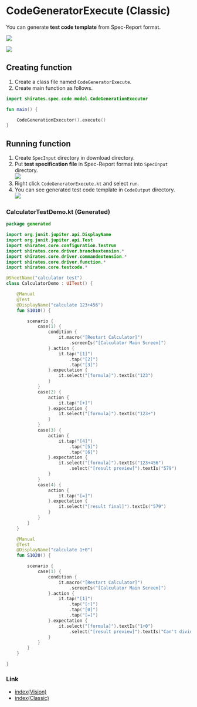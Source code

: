 # CodeGeneratorExecute (Classic)

You can generate **test code template** from Spec-Report format.

![](../_images/code_generator_spec_report.png)

![](../_images/code_generator_code_template.png)

## Creating function

1. Create a class file named `CodeGeneratorExecute`.
2. Create main function as follows.

```kotlin
import shirates.spec.code.model.CodeGenerationExecutor

fun main() {

    CodeGenerationExecutor().execute()
}
```

## Running function

1. Create `SpecInput` directory in download directory.
2. Put **test specification file** in Spec-Report format into `SpecInput` directory.<br>
   ![](../_images/code_generator_execute_1.png)
3. Right click `CodeGeneratorExecute.kt` and select `run`.
4. You can see generated test code template in `CodeOutput` directory.<br>
   ![](../_images/code_generator_execute_2.png)

### CalculatorTestDemo.kt (Generated)

```kotlin
package generated

import org.junit.jupiter.api.DisplayName
import org.junit.jupiter.api.Test
import shirates.core.configuration.Testrun
import shirates.core.driver.branchextension.*
import shirates.core.driver.commandextension.*
import shirates.core.driver.function.*
import shirates.core.testcode.*

@SheetName("calculator test")
class CalculatorDemo : UITest() {

    @Manual
    @Test
    @DisplayName("calculate 123+456")
    fun S1010() {

        scenario {
            case(1) {
                condition {
                    it.macro("[Restart Calculator]")
                        .screenIs("[Calculator Main Screen]")
                }.action {
                    it.tap("[1]")
                        .tap("[2]")
                        .tap("[3]")
                }.expectation {
                    it.select("[formula]").textIs("123")
                }
            }
            case(2) {
                action {
                    it.tap("[+]")
                }.expectation {
                    it.select("[formula]").textIs("123+")
                }
            }
            case(3) {
                action {
                    it.tap("[4]")
                        .tap("[5]")
                        .tap("[6]")
                }.expectation {
                    it.select("[formula]").textIs("123+456")
                        .select("[result preview]").textIs("579")
                }
            }
            case(4) {
                action {
                    it.tap("[=]")
                }.expectation {
                    it.select("[result final]").textIs("579")
                }
            }
        }
    }

    @Manual
    @Test
    @DisplayName("calculate 1÷0")
    fun S1020() {

        scenario {
            case(1) {
                condition {
                    it.macro("[Restart Calculator]")
                        .screenIs("[Calculator Main Screen]")
                }.action {
                    it.tap("[1]")
                        .tap("[÷]")
                        .tap("[0]")
                        .tap("[=]")
                }.expectation {
                    it.select("[formula]").textIs("1÷0")
                        .select("[result preview]").textIs("Can't divide by 0")
                }
            }
        }
    }

}
```

### Link

- [index(Vision)](../../index.md)
- [index(Classic)](../../classic/index.md)

